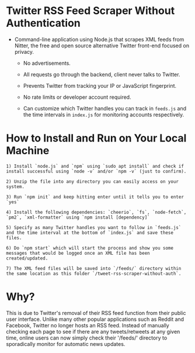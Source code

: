 # Twitter RSS Feed Scraper Without Authentication

- Command-line application using Node.js that scrapes XML feeds from Nitter, the free and open source alternative Twitter front-end focused on privacy.

    - No advertisements.

    - All requests go through the backend, client never talks to Twitter.

    - Prevents Twitter from tracking your IP or JavaScript fingerprint.

    - No rate limits or developer account required.

    - Can customize which Twitter handles you can track in `feeds.js` and the time intervals in `index.js` for monitoring accounts respectively.

# How to Install and Run on Your Local Machine

```
1) Install `node.js` and `npm` using `sudo apt install` and check if install successful using `node -v` and/or `npm -v` (just to confirm).

2) Unzip the file into any directory you can easily access on your system.

3) Run `npm init` and keep hitting enter until it tells you to enter `yes` 

4) Install the following dependencies: `cheerio`, `fs`, `node-fetch`, `pm2`, `xml-formatter` using `npm install [dependency]`

5) Specify as many Twitter handles you want to follow in `feeds.js` and the time interval at the bottom of `index.js` and save these files. 

6) Do `npm start` which will start the process and show you some messages that would be logged once an XML file has been created/updated.

7) The XML feed files will be saved into `/feeds/` directory within the same location as this folder `/tweet-rss-scraper-without-auth`.
```

# Why?

This is due to Twitter's removal of their RSS feed function from their public user interface. Unlike many other popular applications such as Reddit and Facebook, Twitter no longer hosts an RSS feed. Instead of manually checking each page to see if there are any tweets/retweets at any given time, online users can now simply check their '/feeds/' directory to sporadically monitor for automatic news updates.